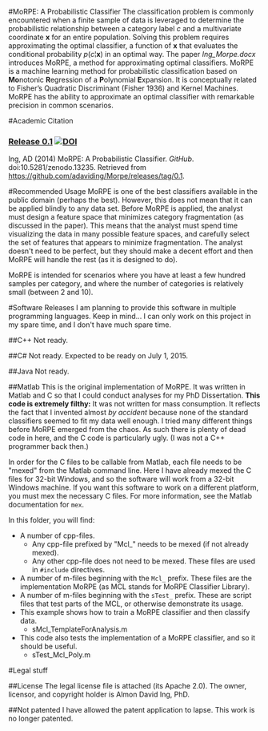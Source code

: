 #MoRPE:  A Probabilistic Classifier
The classification problem is commonly encountered when a finite sample of data is leveraged to determine the probabilistic relationship between a category label  *c*  and a multivariate coordinate  **x**   for an entire population.  Solving this problem requires approximating the optimal classifier, a function of  **x**   that evaluates the conditional probability  *p*(*c*¦**x**)  in an optimal way.  The paper *Ing_Morpe.docx* introduces MoRPE, a method for approximating optimal classifiers.  MoRPE is a machine learning method for probabilistic classification based on **Mo**notonic **R**egression of a **P**olynomial **E**xpansion.  It is conceptually related to Fisher’s Quadratic Discriminant (Fisher 1936) and Kernel Machines.  MoRPE has the ability to approximate an optimal classifier with remarkable precision in common scenarios.

#Academic Citation
### [Release 0.1](https://github.com/adaviding/Morpe/releases/tag/0.1) [![DOI](https://zenodo.org/badge/doi/10.5281/zenodo.13235.svg)](http://dx.doi.org/10.5281/zenodo.13235)

Ing, AD (2014) MoRPE:  A Probabilistic Classifier.  *GitHub*.  doi:10.5281/zenodo.13235.  Retrieved from https://github.com/adaviding/Morpe/releases/tag/0.1.

#Recommended Usage
MoRPE is one of the best classifiers available in the public domain (perhaps the best).  However, this does not mean that it can be applied blindly to any data set.  Before MoRPE is applied, the analyst must design a feature space that minimizes category fragmentation (as discussed in the paper).  This means that the analyst must spend time visualizing the data in many possible feature spaces, and carefully select the set of features that appears to minimize fragmentation.  The analyst doesn't need to be perfect, but they should make a decent effort and then MoRPE will handle the rest (as it is designed to do).

MoRPE is intended for scenarios where you have at least a few hundred samples per category, and where the number of categories is relatively small (between 2 and 10).

#Software Releases
I am planning to provide this software in multiple programming languages.  Keep in mind... I can only work on this project in my spare time, and I don't have much spare time.

##C++
Not ready.
	
##C# 
Not ready.  Expected to be ready on July 1, 2015.

##Java
Not ready.

##Matlab
This is the original implementation of MoRPE.  It was written in Matlab and C so that I could conduct analyses for my PhD Dissertation.  **This code is extremely filthy:**  It was not written for mass consumption.  It reflects the fact that I invented almost *by accident* because none of the standard classifiers seemed to fit my data well enough.  I tried many different things before MoRPE emerged from the chaos.  As such there is plenty of dead code in here, and the C code is particularly ugly.  (I was not a C++ programmer back then.)

In order for the C files to be callable from Matlab, each file needs to be "mexed" from the Matlab command line.  Here I have already mexed the C files for 32-bit Windows, and so the software will work from a 32-bit Windows machine.  If you want this software to work on a different platform, you must mex the necessary C files.  For more information, see the Matlab documentation for `mex`.

In this folder, you will find:
* A number of cpp-files.
	* Any cpp-file prefixed by "Mcl_" needs to be mexed (if not already mexed).
	* Any other cpp-file does not need to be mexed.  These files are used in `#include` directives.
* A number of m-files beginning with the `Mcl_` prefix.  These files are the implementation MoRPE (as MCL stands for MoRPE Classifier Library).
* A number of m-files beginning with the `sTest_` prefix.  These are script files that test parts of the MCL, or otherwise demonstrate its usage.
* This example shows how to train a MoRPE classifier and then classify data.
	* sMcl_TemplateForAnalysis.m
* This code also tests the implementation of a MoRPE classifier, and so it should be useful.
	* sTest_Mcl_Poly.m

#Legal stuff

##License
The legal license file is attached (its Apache 2.0).  The owner, licensor, and copyright holder is Almon David Ing, PhD.

##Not patented
I have allowed the patent application to lapse.  This work is no longer patented.
